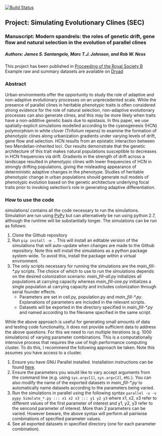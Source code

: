 [![Build Status](https://travis-ci.org/James-S-Santangelo/Simulating-Evolutionary-Clines-SEC-.svg?branch=master)](https://travis-ci.org/James-S-Santangelo/Simulating-Evolutionary-Clines-SEC-)

## Project: Simulating Evolutionary Clines (SEC)
### Manuscript: Modern spandrels: the roles of genetic drift, gene flow and natural selection in the evolution of parallel clines
##### Authors: James S. Santangelo, Marc T.J. Johnson, and Rob W. Ness

This project has been published in [Proceeding of the Royal Society B](https://royalsocietypublishing.org/doi/10.1098/rspb.2018.0230) <br>
Example raw and summary datasets are available on [Dryad](https://datadryad.org/stash/dataset/doi:10.5061/dryad.6nv2t4p)

### Abstract

Urban environments offer the opportunity to study the role of adaptive and non-adaptive evolutionary processes on an unprecedented scale. While the presence of parallel clines in heritable phenotypic traits is often considered strong evidence for the role of natural selection, non-adaptive evolutionary processes can also generate clines, and this may be more likely when traits have a non-additive genetic basis due to epistasis. In this paper, we use spatially-explicit simulations modelled according to the cyanogenesis (HCN) polymorphism in white clover (Trifolium repens) to examine the formation of phenotypic clines along urbanization gradients under varying levels of drift, gene flow and selection. HCN results from an epistatic interaction between two Mendelian-inherited loci. Our results demonstrate that the genetic architecture of this trait makes natural populations susceptible to decreases in HCN frequencies via drift. Gradients in the strength of drift across a landscape resulted in phenotypic clines with lower frequencies of HCN in strongly drifting populations, giving the misleading appearance of deterministic adaptive changes in the phenotype. Studies of heritable phenotypic change in urban populations should generate null models of phenotypic evolution based on the genetic architecture underlying focal traits prior to invoking selection’s role in generating adaptive differentiation.


### How to use the code

simulations/ contains all the code necessary to run the simulations. Simulation are run using [PyPy](https://pypy.org/) but can alternatively be run using python 2.7, although the runtime will be substantially longer. The simulations can be run as follows:

1. Clone the Github repository
2. Run `pip install -e .` This will install an editable version of the simulations that will auto-update when changes are made to the Github repository. Note this will install the simulations as a python package system-wide. To avoid this, install the package within a virtual environment.
3. The only scripts necessary for running the simulations are the _main_fill-\*.py_ scripts. The choice of which to use to run the simulations depends on the desired colonization scenario: _main_fill-all.py_ initializes all populations at carrying capacity whereas _main_fill-one.py_ initializes a single population at carrying capacity and includes colonization through serial founder effects.
    * Parameters are set in cell.py, population.py and _main_fill-\*.py_. Explanations of parameters are included in the relevant scripts.
    * Datasets will be exported in the directory specified in _main_fill-\*.py_ and named according to the filename specified in the same script.

While the above approach is useful for generating small amounts of data and testing code functionality, it does not provide sufficient data to address the above questions. For this we need to run multiple iterations (e.g. 1000 simulations) of varying parameter combinations. This is a computationally intensive process that requires the use of high performance computing cluster. To do this, I recommend the following approach be taken. Note this assumes you have access to a cluster.

1. Ensure you have GNU Parallel installed. Installation instructions can be found [here](https://www.gnu.org/software/parallel/).
2. Ensure the parameters you would like to vary accept arguments from the command line (e.g. using `sys.argv[1]`, `sys.argv[2]`, etc.). You can also modify the name of the exported datasets in _main_fill-\*.py_ to automatically name datasets according to the parameters being varied.
3. Run the simulations in parallel using the following syntax
	`parallel -u -v pypy Simulate_*.py ::: x1 x2 x3 ::: y1 y2 y3`
	where x1, x2, x3 refer to different values of the first parameter of interest and y1, y2, y3 refer to the sencond parameter of interest. More than 2 parameters can be varied. However beware, the above syntax will perform all pairiwise combinations of specified parameter values.
4. See all exported datasets in specified directory (one for each parameter combination).
